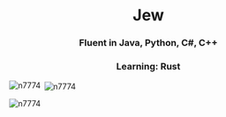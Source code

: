 <h1 align="center">Jew</h1>
<h3 align="center">Fluent in Java, Python, C#, C++</h3>
<h3 align="center">Learning: Rust</h3>
<p><img align="left" src="https://github-readme-stats.vercel.app/api/top-langs?username=n7774&show_icons=true&locale=en&layout=compact" alt="n7774" /></p>

<p>&nbsp;<img align="center" src="https://github-readme-stats.vercel.app/api?username=n7774&show_icons=true&locale=en" alt="n7774" /></p>

<p><img align="center" src="https://github-readme-streak-stats.herokuapp.com/?user=n7774&" alt="n7774" /></p>
